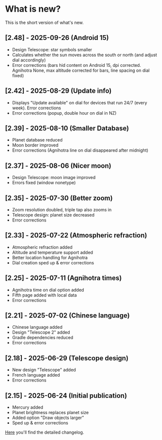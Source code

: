 # What is new?
This is the short version of what's new.

## [2.48] - 2025-09-26 (Android 15) 
- Design Telescope: star symbols smaller
- Calculates whether the sun moves across the south or north (and adjust dial accordingly)
- Error corrections (bars hid content on Android 15, dpi corrected. Agnihotra None, max altitude corrected for bars, line spacing on dial fixed)

## [2.42] - 2025-08-29 (Update info) 

- Displays "Update available" on dial for devices that run 24/7 (every week). Error corrections
- Error corrections (popup, double hour on dial in NZ)
  
## [2.39] - 2025-08-10 (Smaller Database) 

- Planet database reduced
- Moon border improved
- Error corrections (Agnihotra line on dial disappeared after midnight)

## [2.37] - 2025-08-06 (Nicer moon)

- Design Telescope: moon image improved
- Errors fixed (window nonetype)

## [2.35] - 2025-07-30 (Better zoom)

- Zoom resolution doubled, triple tap also zooms in
- Telescope design: planet size decreased
- Error corrections

## [2.33] - 2025-07-22 (Atmospheric refraction)

- Atmospheric refraction added
- Altitude and temperature support added
- Better location handling for Agnihotra
- Dial creation sped up & error corrections

## [2.25] - 2025-07-11 (Agnihotra times)

- Agnihotra time on dial option added
- Fifth page added with local data
- Error corrections

## [2.21] - 2025-07-02 (Chinese language)

- Chinese language added
- Design "Telescope 2" added
- Gradle dependencies reduced
- Error corrections
  
## [2.18] - 2025-06-29 (Telescope design)

- New design "Telescope" added
- French language added
- Error corrections

## [2.15] - 2025-06-24 (Initial publication)

- Mercury added
- Planet brightness replaces planet size
- Added option "Draw objects larger”
- Sped up & error corrections

[Here](./CHANGELOG.md) you'll find the detailed changelog.

